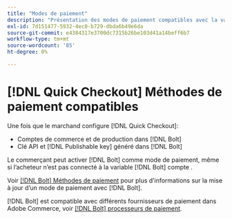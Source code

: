 ```yaml
---
title: "Modes de paiement"
description: "Présentation des modes de paiement compatibles avec la variable [!DNL Quick Checkout] pour l’extension Adobe Commerce."
exl-id: 7d151477-5932-4ec0-b729-dbda6b49e6da
source-git-commit: e4384317e3700dc7315b26be103d41a14beff6b7
workflow-type: tm+mt
source-wordcount: '85'
ht-degree: 0%

---
```


# [!DNL Quick Checkout] Méthodes de paiement compatibles

Une fois que le marchand configure [!DNL Quick Checkout]:

- Comptes de commerce et de production dans [!DNL Bolt]
- Clé API et [!DNL Publishable key] généré dans [!DNL Bolt]

Le commerçant peut activer [!DNL Bolt] comme mode de paiement, même si l’acheteur n’est pas connecté à la variable [!DNL Bolt] compte .

Voir [[!DNL Bolt] Méthodes de paiement](https://help.bolt.com/shoppers/guides/checkout/update-payment-method) pour plus d’informations sur la mise à jour d’un mode de paiement avec [!DNL Bolt].

[!DNL Bolt] est compatible avec différents fournisseurs de paiement dans Adobe Commerce, voir [[!DNL Bolt] processeurs de paiement](https://help.bolt.com/connectors/payment-processors/).
